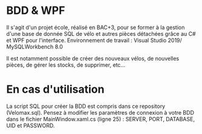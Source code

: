 # BDD & WPF
Il s'agit d'un projet école, réalisé en BAC+3, pour se former à la gestion d'une base de donnée SQL de vélo et autres pièces détachées grâce au C# et WPF pour l'interface.
Environnement de travail : Visual Studio 2019/ MySQLWorkbench 8.0

Il est notamment possible de créer des nouveaux vélos, de nouvelles pièces, de gérer les stocks, de supprimer, etc...

# En cas d'utilisation 
La script SQL pour créer la BDD est compris dans ce repository (Velomax.sql).
Pensez à modifier les paramètres de connexion à votre BDD dans le fichier MainWindow.xaml.cs (ligne 25) : SERVER, PORT, DATABASE, UID et PASSWORD.
